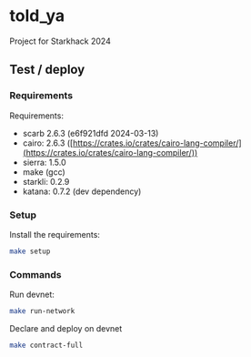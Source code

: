 # told_ya

Project for Starkhack 2024

## Test / deploy

### Requirements

Requirements:

- scarb 2.6.3 (e6f921dfd 2024-03-13)
- cairo: 2.6.3 ([https://crates.io/crates/cairo-lang-compiler/](https://crates.io/crates/cairo-lang-compiler/))
- sierra: 1.5.0
- make (gcc)
- starkli: 0.2.9
- katana: 0.7.2 (dev dependency)

### Setup

Install the requirements:

```bash
make setup
```

### Commands

Run devnet:

```bash
make run-network
```

Declare and deploy on devnet

```bash
make contract-full
```
